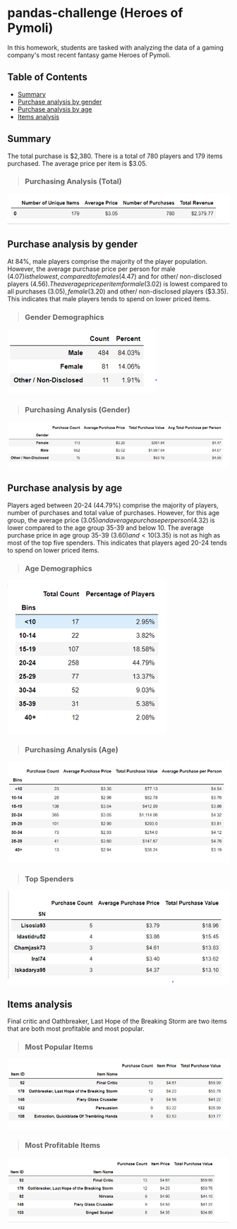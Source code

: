 # pandas-challenge (Heroes of Pymoli)
In this homework, students are tasked with analyzing the data of a gaming company's most recent fantasy game Heroes of Pymoli.

## Table of Contents ##
* [Summary](https://github.com/adriana-icasiano/pandas-challenge#Summary)
* [Purchase analysis by gender](https://github.com/adriana-icasiano/pandas-challenge#Purchase-analysis-by-gender)
* [Purchase analysis by age](https://github.com/adriana-icasiano/pandas-challenge#Purchase-analysis-by-age)
* [Items analysis](https://github.com/adriana-icasiano/pandas-challenge#Items-analysis)

## Summary
The total purchase is $2,380. There is a total of 780 players and 179 items purchased. The average price per item is $3.05.

>### Purchasing Analysis (Total)
![](https://github.com/adriana-icasiano/pandas-challenge/blob/709c1a555e380915c3db04b549d5c41104969134/Images/Purchasing%20Analysis%20(Total).PNG)


## Purchase analysis by gender
At 84%, male players comprise the majority of the player population. However, the average purchase price per person for male ($4.07) is the lowest, compared to females ($4.47) and for other/ non-disclosed players ($4.56). The average price per item for male ($3.02) is lowest compared to all purchases ($3.05), female ($3.20) and other/ non-disclosed players ($3.35). This indicates that male players tends to spend on lower priced items.

>### Gender Demographics
![](https://github.com/adriana-icasiano/pandas-challenge/blob/709c1a555e380915c3db04b549d5c41104969134/Images/Gender%20demographics.PNG)
>### Purchasing Analysis (Gender)
![](https://github.com/adriana-icasiano/pandas-challenge/blob/709c1a555e380915c3db04b549d5c41104969134/Images/Purchasing%20Analysis%20(Gender).PNG)

## Purchase analysis by age
Players aged between 20-24 (44.79%) comprise the majority of players, number of purchases and total value of purchases. However, for this age group, the average price ($3.05) and average purchase per person ($4.32) is lower compared to the age group 35-39 and below 10. The average purchase price in age group 35-39 ($3.60) and <10 ($3.35) is not as high as most of the top five spenders. This indicates that players aged 20-24 tends to spend on lower priced items.

>### Age Demographics
![](https://github.com/adriana-icasiano/pandas-challenge/blob/709c1a555e380915c3db04b549d5c41104969134/Images/Age%20Demographics.PNG)
>### Purchasing Analysis (Age)
![](https://github.com/adriana-icasiano/pandas-challenge/blob/709c1a555e380915c3db04b549d5c41104969134/Images/Purchasing%20Analysis%20(Age).PNG)

>### Top Spenders
![](https://github.com/adriana-icasiano/pandas-challenge/blob/709c1a555e380915c3db04b549d5c41104969134/Images/Top%20Spenders.PNG)

## Items analysis
Final critic and Oathbreaker, Last Hope of the Breaking Storm are two items that are both most profitable and most popular. 

>### Most Popular Items
![](https://github.com/adriana-icasiano/pandas-challenge/blob/709c1a555e380915c3db04b549d5c41104969134/Images/Most%20Popular%20Item.PNG)
>### Most Profitable Items
![](https://github.com/adriana-icasiano/pandas-challenge/blob/709c1a555e380915c3db04b549d5c41104969134/Images/Most%20Profitable%20Item.PNG)



